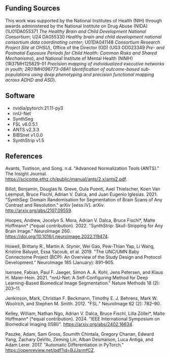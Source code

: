 ## Funding Sources

This work was supported by the National Institutes of Health (NIH) through awards administered by the National Institute on Drug Abuse (NIDA) (1U01DA055371 *The Healthy Brain and Child Development National Consortium*; U24 DA055330 *Healthy brain and child development national consortium data coordinating center*; U01DA041148 *Consortium Research Project Site at OHSU*), Office of the Director (OD) (UG3 OD023349 *Pre- and Postnatal Exposure Periods for Child Health: Common Risks and Shared Mechanisms*), and National Institute of Mental Health (NIMH) (1R37MH125829-01 *Precision mapping of individualized executive networks in youth; 2R01MH096773-08A1 Identification of outcome-based sub-populations using deep phenotyping and precision functional mapping across ADHD and ASD*).
 
## Software

- nvidia/pytorch:21.11-py3
- nnU-Net
- SynthSeg
- FSL v6.0.5.1
- ANTS v2.3.3
- BIBSnet v1.0.0
- SynthStrip v1.5

## References

Avants, Tustison, and Song. n.d. "Advanced Normalization Tools (ANTS)." The Insight Journal. https://scicomp.ethz.ch/public/manual/ants/2.x/ants2.pdf.

Billot, Benjamin, Douglas N. Greve, Oula Puonti, Axel Thielscher, Koen Van Leemput, Bruce Fischl, Adrian V. Dalca, and Juan Eugenio Iglesias. 2021. "SynthSeg: Domain Randomisation for Segmentation of Brain Scans of Any Contrast and Resolution." arXiv [eess.IV]. arXiv. http://arxiv.org/abs/2107.09559.

Hoopes, Andrew, Jocelyn S. Mora, Adrian V. Dalca, Bruce Fischl*, Malte Hoffmann* (*equal contribution). 2022. "SynthStrip: Skull-Stripping for Any Brain Image." NeuroImage 260. https://doi.org/10.1016/j.neuroimage.2022.119474.

Howell, Brittany R., Martin A. Styner, Wei Gao, Pew-Thian Yap, Li Wang, Kristine Baluyot, Essa Yacoub, et al. 2019. "The UNC/UMN Baby Connectome Project (BCP): An Overview of the Study Design and Protocol Development." NeuroImage 185 (January): 891–905.

Isensee, Fabian, Paul F. Jaeger, Simon A. A. Kohl, Jens Petersen, and Klaus H. Maier-Hein. 2021. "nnU-Net: A Self-Configuring Method for Deep Learning-Based Biomedical Image Segmentation." Nature Methods 18 (2): 203–11.

Jenkinson, Mark, Christian F. Beckmann, Timothy E. J. Behrens, Mark W. Woolrich, and Stephen M. Smith. 2012. "FSL." NeuroImage 62 (2): 782–90.

Kelley, William, Nathan Ngo, Adrian V. Dalca, Bruce Fischl, Lilla Zöllei*, Malte Hoffmann* (*equal contribution). 2024. "IEEE International Symposium on Biomedical Imaging (ISBI)". https://arxiv.org/abs/2402.16634.

Paszke, Adam, Sam Gross, Soumith Chintala, Gregory Chanan, Edward Yang, Zachary DeVito, Zeming Lin, Alban Desmaison, Luca Antiga, and Adam Lerer. 2017. "Automatic Differentiation in PyTorch." https://openreview.net/pdf?id=BJJsrmfCZ.



